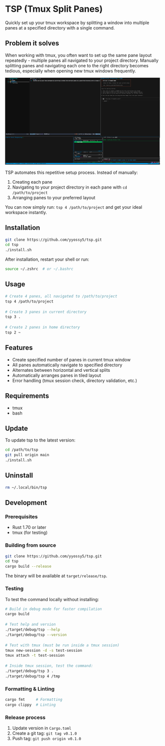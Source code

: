 # TSP (Tmux Split Panes)

Quickly set up your tmux workspace by splitting a window into multiple panes at a specified directory with a single command.

## Problem it solves

When working with tmux, you often want to set up the same pane layout repeatedly - multiple panes all navigated to your project directory. Manually splitting panes and navigating each one to the right directory becomes tedious, especially when opening new tmux windows frequently.

![Setup Example](tsp-setup-window.png)

TSP automates this repetitive setup process. Instead of manually:

1. Creating each pane
2. Navigating to your project directory in each pane with `cd /path/to/project`
3. Arranging panes to your preferred layout

You can now simply run: `tsp 4 /path/to/project` and get your ideal workspace instantly.

## Installation

```bash
git clone https://github.com/yyossy5/tsp.git
cd tsp
./install.sh
```

After installation, restart your shell or run:

```bash
source ~/.zshrc  # or ~/.bashrc
```

## Usage

```bash
# Create 4 panes, all navigated to /path/to/project
tsp 4 /path/to/project

# Create 3 panes in current directory
tsp 3 .

# Create 2 panes in home directory
tsp 2 ~
```

## Features

- Create specified number of panes in current tmux window
- All panes automatically navigate to specified directory
- Alternates between horizontal and vertical splits
- Automatically arranges panes in tiled layout
- Error handling (tmux session check, directory validation, etc.)

## Requirements

- tmux
- bash

## Update

To update tsp to the latest version:

```bash
cd /path/to/tsp
git pull origin main
./install.sh
```

## Uninstall

```bash
rm ~/.local/bin/tsp
```

## Development

### Prerequisites

- Rust 1.70 or later
- tmux (for testing)

### Building from source

```bash
git clone https://github.com/yyossy5/tsp.git
cd tsp
cargo build --release
```

The binary will be available at `target/release/tsp`.

### Testing

To test the command locally without installing:

```bash
# Build in debug mode for faster compilation
cargo build

# Test help and version
./target/debug/tsp --help
./target/debug/tsp --version

# Test with tmux (must be run inside a tmux session)
tmux new-session -d -s test-session
tmux attach -t test-session

# Inside tmux session, test the command:
./target/debug/tsp 3 .
./target/debug/tsp 4 /tmp
```

### Formatting & Linting

```bash
cargo fmt     # Formatting
cargo clippy  # Linting
```

### Release process

1. Update version in `Cargo.toml`
2. Create a git tag: `git tag v0.1.0`
3. Push tag: `git push origin v0.1.0`
